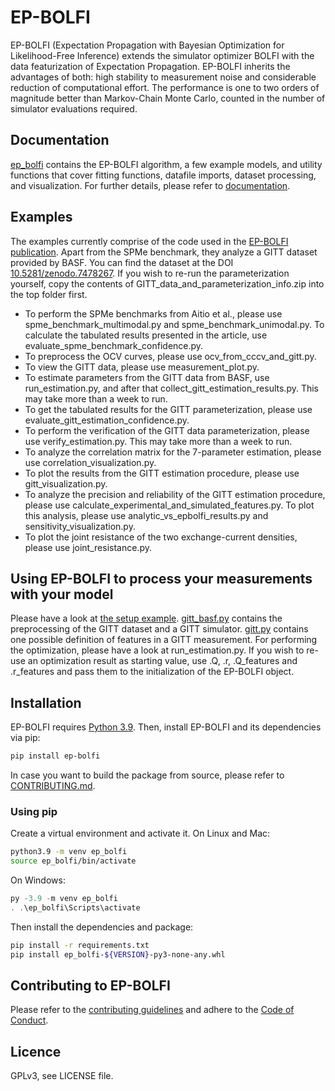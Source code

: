 # EP-BOLFI

EP-BOLFI (Expectation Propagation with Bayesian Optimization for Likelihood-Free Inference) extends the simulator optimizer BOLFI with the data featurization of Expectation Propagation. EP-BOLFI inherits the advantages of both: high stability to measurement noise and considerable reduction of computational effort. The performance is one to two orders of magnitude better than Markov-Chain Monte Carlo, counted in the number of simulator evaluations required.

## Documentation

[ep_bolfi](ep_bolfi/) contains the EP-BOLFI algorithm, a few example models, and utility functions that cover fitting functions, datafile imports, dataset processing, and visualization. For further details, please refer to [documentation](documentation/).

## Examples

The examples currently comprise of the code used in the [EP-BOLFI publication](https://doi.org/10.48550/arXiv.2208.03289). Apart from the SPMe benchmark, they analyze a GITT dataset provided by BASF. You can find the dataset at the DOI [10.5281/zenodo.7478267](https://doi.org/10.5281/zenodo.7478267). If you wish to re-run the parameterization yourself, copy the contents of GITT_data_and_parameterization_info.zip into the top folder first.
 - To perform the SPMe benchmarks from Aitio et al., please use spme_benchmark_multimodal.py and spme_benchmark_unimodal.py. To calculate the tabulated results presented in the article, use evaluate_spme_benchmark_confidence.py.
 - To preprocess the OCV curves, please use ocv_from_cccv_and_gitt.py.
 - To view the GITT data, please use measurement_plot.py.
 - To estimate parameters from the GITT data from BASF, use run_estimation.py, and after that collect_gitt_estimation_results.py. This may take more than a week to run.
 - To get the tabulated results for the GITT parameterization, please use evaluate_gitt_estimation_confidence.py.
 - To perform the verification of the GITT data parameterization, please use verify_estimation.py. This may take more than a week to run.
 - To analyze the correlation matrix for the 7-parameter estimation, please use correlation_visualization.py.
 - To plot the results from the GITT estimation procedure, please use gitt_visualization.py.
 - To analyze the precision and reliability of the GITT estimation procedure, please use calculate_experimental_and_simulated_features.py. To plot this analysis, please use analytic_vs_epbolfi_results.py and sensitivity_visualization.py.
 - To plot the joint resistance of the two exchange-current densities, please use joint_resistance.py.

## Using EP-BOLFI to process your measurements with your model

Please have a look at [the setup example](Python/parameters/estimation/). [gitt_basf.py](Python/parameters/estimation/gitt_basf.py) contains the preprocessing of the GITT dataset and a GITT simulator. [gitt.py](Python/parameters/estimation/gitt.py) contains one possible definition of features in a GITT measurement. For performing the optimization, please have a look at run_estimation.py. If you wish to re-use an optimization result as starting value, use .Q, .r, .Q_features and .r_features and pass them to the initialization of the EP-BOLFI object.

## Installation

EP-BOLFI requires [Python 3.9](https://www.python.org/downloads/release/python-3913/). Then, install EP-BOLFI and its dependencies via pip:
```bash
pip install ep-bolfi
```
In case you want to build the package from source, please refer to [CONTRIBUTING.md](CONTRIBUTING.md#building-from-source).

### Using pip

Create a virtual environment and activate it. On Linux and Mac:
```bash
python3.9 -m venv ep_bolfi
source ep_bolfi/bin/activate
```
On Windows:
```powershell
py -3.9 -m venv ep_bolfi
. .\ep_bolfi\Scripts\activate
```

Then install the dependencies and package:
```bash
pip install -r requirements.txt
pip install ep_bolfi-${VERSION}-py3-none-any.whl
```

## Contributing to EP-BOLFI

Please refer to the [contributing guidelines](CONTRIBUTING.md) and adhere to the [Code of Conduct](CODE_OF_CONDUCT.md).

## Licence

GPLv3, see LICENSE file.
